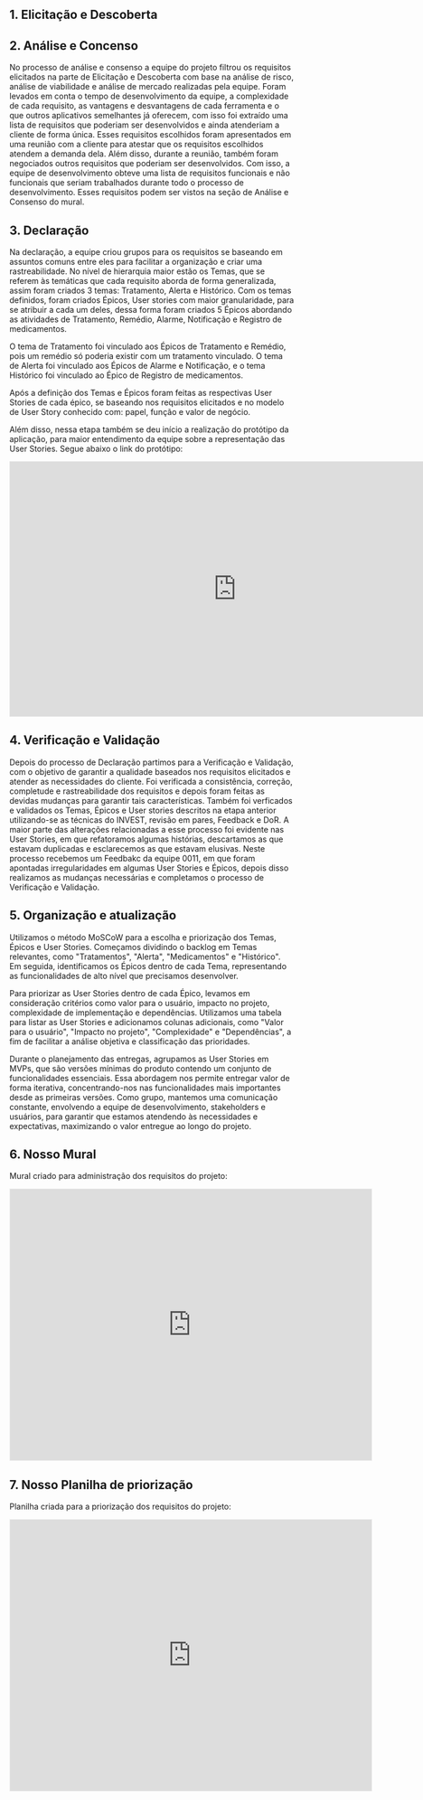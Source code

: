 ## 1. Elicitação e Descoberta

## 2. Análise e Concenso

No processo de análise e consenso a equipe do projeto filtrou os requisitos elicitados na parte de Elicitação e Descoberta com base na análise de risco, análise de viabilidade e análise de mercado realizadas pela equipe. Foram levados em conta o tempo de desenvolvimento da equipe, a complexidade de cada requisito, as vantagens e desvantagens de cada ferramenta e o que outros aplicativos semelhantes já oferecem, com isso foi extraído uma lista de requisitos que poderiam ser desenvolvidos e ainda atenderiam a cliente de forma única. Esses requisitos escolhidos foram apresentados em uma reunião com a cliente para atestar que os requisitos escolhidos atendem a demanda dela. Além disso, durante a reunião, também foram negociados outros requisitos que poderiam ser desenvolvidos. Com isso, a equipe de desenvolvimento obteve uma lista de requisitos funcionais e não funcionais que seriam trabalhados durante todo o processo de desenvolvimento. Esses requisitos podem ser vistos na seção de Análise e Consenso do mural.

## 3. Declaração

Na declaração, a equipe criou grupos para os requisitos se baseando em assuntos comuns entre eles para facilitar a organização e criar uma rastreabilidade. No nível de hierarquia maior estão os Temas, que se referem às temáticas que cada requisito aborda de forma generalizada, assim foram criados 3 temas: Tratamento, Alerta e Histórico. Com os temas definidos, foram criados Épicos, User stories com maior granularidade, para se atribuir a cada um deles, dessa forma foram criados 5 Épicos abordando as atividades de Tratamento, Remédio, Alarme, Notificação e Registro de medicamentos.

O tema de Tratamento foi vinculado aos Épicos de Tratamento e Remédio, pois um remédio só poderia existir com um tratamento vinculado. O tema de Alerta foi vinculado aos Épicos de Alarme e Notificação, e o tema Histórico foi vinculado ao Épico de Registro de medicamentos.

Após a definição dos Temas e Épicos foram feitas as respectivas User Stories de cada épico, se baseando nos requisitos elicitados e no modelo de User Story conhecido com: papel, função e valor de negócio.

Além disso, nessa etapa também se deu início a realização do protótipo da aplicação, para maior entendimento da equipe sobre a representação das User Stories. Segue abaixo o link do protótipo:

<iframe style="border: 1px solid rgba(0, 0, 0, 0.1);" width="800" height="450" src="https://www.figma.com/embed?embed_host=share&url=https%3A%2F%2Fwww.figma.com%2Ffile%2FLyVVuhNdaPZNvCISUsePiC%2FRemediario%3Ftype%3Ddesign%26node-id%3D0%253A1%26t%3D5r2Lvb4FsCf37RCb-1" allowfullscreen></iframe>

## 4. Verificação e Validação

Depois do processo de Declaração partimos para a Verificação e Validação, com o objetivo de garantir a qualidade baseados nos requisitos elicitados e atender as necessidades do cliente. Foi verificada a consistência, correção, completude e rastreabilidade dos requisitos e depois foram feitas as devidas mudanças para garantir tais características. Também foi verficados e validados os Temas, Épicos e User stories descritos na etapa anterior utilizando-se as técnicas do INVEST, revisão em pares, Feedback e DoR. A maior parte das alterações relacionadas a esse processo foi evidente nas User Stories, em que refatoramos algumas histórias, descartamos as que estavam duplicadas e esclarecemos as que estavam elusivas. Neste processo recebemos um Feedbakc da equipe 0011, em que foram apontadas irregularidades em algumas User Stories e Épicos, depois disso realizamos as mudanças necessárias e completamos o processo de Verificação e Validação.

## 5. Organização e atualização

Utilizamos o método MoSCoW para a escolha e priorização dos Temas, Épicos e User Stories. Começamos dividindo o backlog em Temas relevantes, como "Tratamentos", "Alerta", "Medicamentos" e "Histórico". Em seguida, identificamos os Épicos dentro de cada Tema, representando as funcionalidades de alto nível que precisamos desenvolver.

Para priorizar as User Stories dentro de cada Épico, levamos em consideração critérios como valor para o usuário, impacto no projeto, complexidade de implementação e dependências. Utilizamos uma tabela para listar as User Stories e adicionamos colunas adicionais, como "Valor para o usuário", "Impacto no projeto", "Complexidade" e "Dependências", a fim de facilitar a análise objetiva e classificação das prioridades.

Durante o planejamento das entregas, agrupamos as User Stories em MVPs, que são versões mínimas do produto contendo um conjunto de funcionalidades essenciais. Essa abordagem nos permite entregar valor de forma iterativa, concentrando-nos nas funcionalidades mais importantes desde as primeiras versões. Como grupo, mantemos uma comunicação constante, envolvendo a equipe de desenvolvimento, stakeholders e usuários, para garantir que estamos atendendo às necessidades e expectativas, maximizando o valor entregue ao longo do projeto.

## 6. Nosso Mural

Mural criado para administração dos requisitos do projeto:

<iframe src='https://app.mural.co/embed/ce59d0d4-3b89-456f-ab1d-da3e2e14eb45'
        width='100%'
        height='480px'
        style='min-width: 640px; min-height: 480px; background-color: #f4f4f4; border: 1px solid #efefef'
        sandbox='allow-same-origin allow-scripts allow-modals allow-popups allow-popups-to-escape-sandbox'>
</iframe>

## 7. Nosso Planilha de priorização

Planilha criada para a priorização dos requisitos do projeto:

<iframe src='https://docs.google.com/spreadsheets/d/1UX_EsvpYJz_b_KXNsCnX12jYCwKAnS9w7NYoue2S4uo/edit#gid=0&range=A1:F20'
        width='100%'
        height='480px'
        style='min-width: 640px; min-height: 480px; background-color: #f4f4f4; border: 1px solid #efefef'
        sandbox='allow-same-origin allow-scripts allow-modals allow-popups allow-popups-to-escape-sandbox'>
</iframe>
